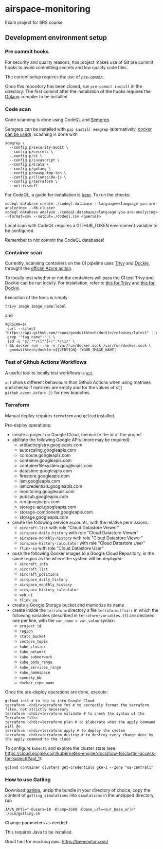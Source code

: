 # airspace-monitoring
Exam project for SRS course

## Development environment setup
### Pre commit hooks
For security and quality reasons, this project makes use of Git pre commit hooks to avoid committing secrets and low quality code files.

The current setup requires the use of [`pre-commit`](https://pre-commit.com/).

Once this repository has been cloned, run `pre-commit install` in the directory. The first commit after the installation of the hooks requires the [Golang](https://go.dev) compiler to be installed.

### Code scan
Code scanning is done using CodeQL and [Semgrep](https://semgrep.dev/).

Semgrep can be installed with `pip install semgrep` (alternatively, [docker can be used](https://semgrep.dev/docs/getting-started/)), scanning is done with 
```
semgrep \
  --config p/security-audit \
  --config p/secrets \
  --config p/ci \
  --config p/javascript \
  --config p/scala \
  --config p/golang \
  --config p/owasp-top-ten \
  --config p/clientside-js \
  --config p/terraform \
  --metrics=off
```

For CodeQL, a guide for installation is [here](https://codeql.github.com/docs/codeql-cli/getting-started-with-the-codeql-cli/). 
To run the checks:
```
codeql database create ./codeql-database --language=<language-you-are-analyzing> --db-cluster
codeql database analyze ./codeql-database/<language-you-are-analyzing> --format=csv --output=./codeql.csv <queries>
```
Local scan with CodeQL requires a GITHUB_TOKEN environment variable to be configured.

Remember to not commit the CodeQL databases!

### Container scan
Currently, scanning containers on the CI pipeline uses [Trivy](https://github.com/aquasecurity/trivy) and [Dockle](https://github.com/goodwithtech/dockle), throught the [official Azure action](https://github.com/Azure/container-scan).

To locally test whether or not the containers will pass the CI test Trivy and Dockle can be run locally. For installation, refer to [this for Trivy](https://aquasecurity.github.io/trivy/v0.27.1/getting-started/installation/) and [this for Dockle](https://github.com/goodwithtech/dockle#installation).

Execution of the tools is simply
```
trivy image image_name:label
```
and
```
VERSION=$(
 curl --silent "https://api.github.com/repos/goodwithtech/dockle/releases/latest" | \
 grep '"tag_name":' | \
 sed -E 's/.*"v([^"]+)".*/\1/' \
) && docker run --rm -v /var/run/docker.sock:/var/run/docker.sock \
  goodwithtech/dockle:v${VERSION} [YOUR_IMAGE_NAME]
```

### Test of Github Actions Workflows
A useful tool to locally test workflows is [`act`](https://github.com/nektos/act).

`act` shows different behaviours than Github Actions when using matrixes and checks if matrixes are empty and for the values of `${{ github.event.before }}` for new branches.

### Terraform
Manual deploy requires `terraform` and `gcloud` installed.

Pre-deploy operations:
- create a project on Google Cloud, memorize the id of the project
- abilitate the following Google APIs (more may be required):
  - artifactregistry.googleapis.com
  - autoscaling.googleapis.com
  - compute.googleapis.com
  - container.googleapis.com
  - containerfilesystem.googleapis.com
  - datastore.googleapis.com
  - firestore.googleapis.com
  - iam.googleapis.com
  - iamcredentials.googleapis.com
  - monitoring.googleapis.com
  - pubsub.googleapis.com
  - run.googleapis.com
  - storage-api.googleapis.com
  - storage-component.googleapis.com
  - storage.googleapis.com
- create the following service accounts, with the relative permissions:
  - `aircraft-list` with role "Cloud Datastore Viewer"
  - `airspace-daily-history` with role "Cloud Datastore Viewer"
  - `airspace-monthly-history` with role "Cloud Datastore Viewer"
  - `airspace-history-calculator` with role "Cloud Datastore User"
  - `flink-sa` with role "Cloud Datastore User"
- push the following Docker images to a Google Cloud Repository, in the same region as the where the system will be deployed:
  - `aircraft_info`
  - `aircraft_list`
  - `aircraft_positions` 
  - `airspace_daily_history` 
  - `airspace_monthly_history` 
  - `airspace_history_calculator` 
  - `web_ui`
  - `flink_sa` 
- create a Google Storage bucket and memorize its name
- create inside the `terraform` directory a file `terraform.tfvars` in which the following variables (described in `terraform/variables.tf`) are declared, one per line, with the `var_name = var_value` syntax:
  - `project_id`
  - `region`
  - `state_bucket`
  - `vectors_topic`
  - `kube_cluster`
  - `kube_network`
  - `kube_subnetwork`
  - `kube_pods_range`
  - `kube_services_range`
  - `kube_namespace`
  - `opensky_bb`
  - `docker_repo_name`

Once the pre-deploy operations are done, execute:
```
gcloud init # to log in into Google Cloud
terraform -chdir=terraform fmt # to correctly format the terraform files, not strictly necessary
terraform -chdir=terraform validate # to check the syntax of the Terraform files
terraform -chdir=terraform plan # to elaborate what the apply command will do
terraform -chdir=terraform apply # to deploy the system
terraform -chdir=terraform destroy # to destroy every change done by the apply command to the cloud
```

To configure `kubectl` and explore the cluster state (see https://cloud.google.com/kubernetes-engine/docs/how-to/cluster-access-for-kubectl#apt_1):
```
gcloud container clusters get-credentials gke-1 --zone "us-central1"
```

### How to use Gatling
Download [gatling](https://gatling.io/open-source/), unzip the bundle in your directory of choice, copy the content of `gatling_simulations` into `simulations` in the unzipped directory, run 
```
JAVA_OPTS="-Dusers=10 -Dramp=3600 -Dbase_url=<our_base_url>" ./bin/gatling.sh
```
Change parameters as needed.

This requires Java to be installed.

Good tool for mocking apis: https://beeceptor.com/
